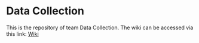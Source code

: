 # Data Collection

This is the repository of team Data Collection. The wiki can be accessed via this link: [Wiki](https://gitlab.sdu.dk/semester-project-e2021/team-05/template/-/wikis/home) 

